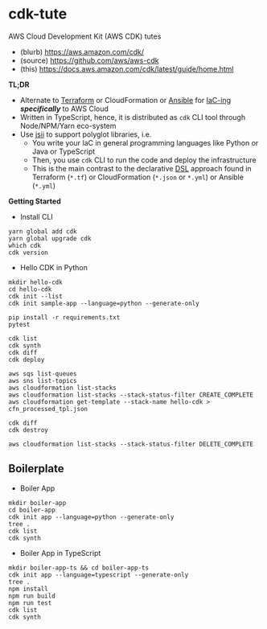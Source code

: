 # cdk-tute

AWS Cloud Development Kit (AWS CDK) tutes

- (blurb) https://aws.amazon.com/cdk/
- (source) https://github.com/aws/aws-cdk
- (this) https://docs.aws.amazon.com/cdk/latest/guide/home.html

**TL;DR**

- Alternate to [Terraform](https://github.com/victorskl/terraform-tute) or CloudFormation or [Ansible](https://github.com/victorskl/ansible-tute) for [IaC-ing](https://en.wikipedia.org/wiki/Infrastructure_as_code) **_specifically_** to AWS Cloud
- Written in TypeScript, hence, it is distributed as `cdk` CLI tool through Node/NPM/Yarn eco-system
- Use [jsii](https://github.com/aws/jsii) to support polyglot libraries, i.e. 
    - You write your IaC in general programming languages like Python or Java or TypeScript
    - Then, you use `cdk` CLI to run the code and deploy the infrastructure
    - This is the main contrast to the declarative [DSL](https://en.wikipedia.org/wiki/Domain-specific_language) approach found in Terraform (`*.tf`) or CloudFormation (`*.json` or `*.yml`) or Ansible (`*.yml`)

**Getting Started**

- Install CLI
```
yarn global add cdk
yarn global upgrade cdk
which cdk
cdk version
```

- Hello CDK in Python
```
mkdir hello-cdk
cd hello-cdk
cdk init --list
cdk init sample-app --language=python --generate-only

pip install -r requirements.txt
pytest

cdk list
cdk synth
cdk diff
cdk deploy

aws sqs list-queues
aws sns list-topics
aws cloudformation list-stacks
aws cloudformation list-stacks --stack-status-filter CREATE_COMPLETE
aws cloudformation get-template --stack-name hello-cdk > cfn_processed_tpl.json

cdk diff
cdk destroy

aws cloudformation list-stacks --stack-status-filter DELETE_COMPLETE
```

## Boilerplate

- Boiler App
```
mkdir boiler-app
cd boiler-app
cdk init app --language=python --generate-only
tree .
cdk list
cdk synth
```

- Boiler App in TypeScript
```
mkdir boiler-app-ts && cd boiler-app-ts
cdk init app --language=typescript --generate-only
tree .
npm install
npm run build
npm run test
cdk list
cdk synth
```
